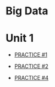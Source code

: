 # Big Data

# Unit 1
* [PRACTICE #1](https://github.com/ArturoCeron/BigData/blob/Unidad_1/Practices/Practice_1/README.md)
* [PRACTICE #2](https://github.com/ArturoCeron/BigData/blob/Unidad_1/Practices/Practice_2/README.md)

* [PRACTICE #4](https://github.com/ArturoCeron/BigData/blob/Unidad_1/Practices/Practice_4/README.md)
